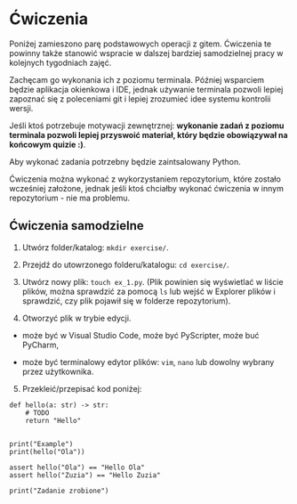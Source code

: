 # Ćwiczenia

Poniżej zamieszono parę podstawowych operacji z gitem. Ćwiczenia te powinny także stanowić
wspracie w dalszej bardziej samodzielnej pracy w kolejnych tygodniach zajęć.

Zachęcam go wykonania ich z poziomu terminala. Później wsparciem będzie aplikacja okienkowa i
IDE, jednak używanie terminala pozwoli lepiej zapoznać się z poleceniami git i lepiej zrozumieć
idee systemu kontrolii wersji.

Jeśli ktoś potrzebuje motywacji zewnętrznej: **wykonanie zadań z poziomu terminala pozwoli
lepiej przyswoić materiał, który będzie obowiązywał na końcowym quizie :)**.

Aby wykonać zadania potrzebny będzie zaintsalowany Python.

Ćwiczenia można wykonać z wykorzystaniem repozytorium, które zostało wcześniej założone, jednak
jeśli ktoś chciałby wykonać ćwiczenia w innym repozytorium - nie ma problemu.

## Ćwiczenia samodzielne

1. Utwórz folder/katalog: `mkdir exercise/`.

2. Przejdź do utowrzonego folderu/katalogu: `cd exercise/`.

3. Utwórz nowy plik: `touch ex_1.py`. (Plik powinien się wyświetlać w liście plików, można sprawdzić
za pomocą `ls` lub wejść w Explorer plików i sprawdzić, czy plik pojawił się w folderze repozytorium).

4. Otworzyć plik w trybie edycji.

- może być w Visual Studio Code, może być PyScripter, może buć PyCharm,

- może być terminalowy edytor plików: `vim`, `nano` lub dowolny wybrany przez użytkownika.

5. Przekleić/przepisać kod poniżej:

```
def hello(a: str) -> str:
    # TODO
    return "Hello"


print("Example")
print(hello("Ola"))

assert hello("Ola") == "Hello Ola"
assert hello("Zuzia") == "Hello Zuzia"

print("Zadanie zrobione")
```

